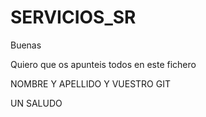 # SERVICIOS_SR

Buenas 

Quiero que os apunteis todos en este fichero 

NOMBRE Y APELLIDO Y VUESTRO GIT


UN SALUDO 



